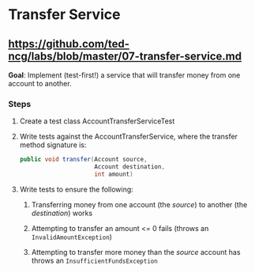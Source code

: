 # Transfer Service

## https://github.com/ted-ncg/labs/blob/master/07-transfer-service.md

**Goal**: Implement (test-first!) a service that will transfer money from one account to another.

### Steps

1. Create a test class AccountTransferServiceTest

1. Write tests against the AccountTransferService, where the transfer method signature is:

    ```java
    public void transfer(Account source,
                         Account destination,
                         int amount)    
    ```

1. Write tests to ensure the following:

   1. Transferring money from one account (the *source*) to another (the *destination*) works
   
   1. Attempting to transfer an amount <= 0 fails (throws an `InvalidAmountException`)
   
   1. Attempting to transfer more money than the *source* account has throws an `InsufficientFundsException`

